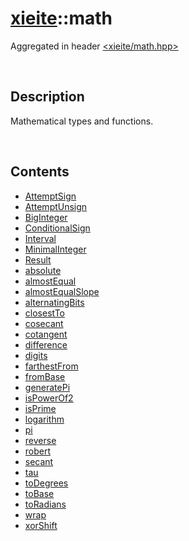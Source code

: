 # [xieite](./xieite.md)\:\:math
Aggregated in header [<xieite/math.hpp>](../include/xieite/math.hpp)

&nbsp;

## Description
Mathematical types and functions.

&nbsp;

## Contents
- [AttemptSign](./math/AttemptSign.md)
- [AttemptUnsign](./math/AttemptUnsign.md)
- [BigInteger](./math/BigInteger.md)
- [ConditionalSign](./math/ConditionalSign.md)
- [Interval](./math/Interval.md)
- [MinimalInteger](./math/MinimalInteger.md)
- [Result](./math/Result.md)
- [absolute](./math/absolute.md)
- [almostEqual](./math/almostEqual.md)
- [almostEqualSlope](./math/almostEqualSlope.md)
- [alternatingBits](./math/alternatingBits.md)
- [closestTo](./math/closestTo.md)
- [cosecant](./math/cosecant.md)
- [cotangent](./math/cotangent.md)
- [difference](./math/difference.md)
- [digits](./math/digits.md)
- [farthestFrom](./math/farthestFrom.md)
- [fromBase](./math/fromBase.md)
- [generatePi](./math/generatePi.md)
- [isPowerOf2](./math/isPowerOf2.md)
- [isPrime](./math/isPrime.md)
- [logarithm](./math/logarithm.md)
- [pi](./math/pi.md)
- [reverse](./math/reverse.md)
- [robert](./math/robert.md)
- [secant](./math/secant.md)
- [tau](./math/tau.md)
- [toDegrees](./math/toDegrees.md)
- [toBase](./math/toBase.md)
- [toRadians](./math/toRadians.md)
- [wrap](./math/wrap.md)
- [xorShift](./math/xorShift.md)
